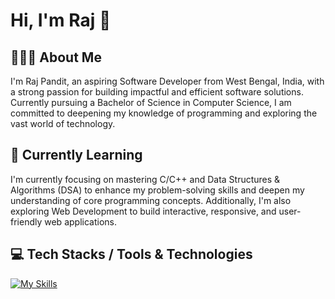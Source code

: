 # Hi, I'm Raj 👋

## 👨🏽‍💻 About Me
I'm Raj Pandit, an aspiring Software Developer from West Bengal, India, with a strong passion for building impactful and efficient software solutions. Currently pursuing a Bachelor of Science in Computer Science, I am committed to deepening my knowledge of programming and exploring the vast world of technology.

## 🔭 Currently Learning
I'm currently focusing on mastering C/C++ and Data Structures & Algorithms (DSA) to enhance my problem-solving skills and deepen my understanding of core programming concepts. Additionally, I'm also exploring Web Development to build interactive, responsive, and user-friendly web applications.

## 💻 Tech Stacks / Tools & Technologies
[![My Skills](https://skillicons.dev/icons?i=c,cpp,html,css,vscode,powershell,git,github&theme=light)](https://skillicons.dev)
